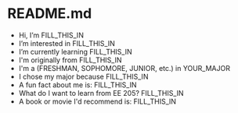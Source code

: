 # README.md
- Hi, I’m FILL_THIS_IN
- I’m interested in FILL_THIS_IN
- I’m currently learning FILL_THIS_IN
- I'm originally from FILL_THIS_IN
- I'm a (FRESHMAN, SOPHOMORE, JUNIOR, etc.) in YOUR_MAJOR
- I chose my major because FILL_THIS_IN
- A fun fact about me is:  FILL_THIS_IN
- What do I want to learn from EE 205?  FILL_THIS_IN
- A book or movie I'd recommend is:  FILL_THIS_IN
